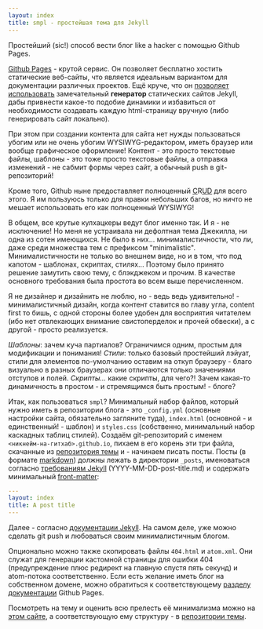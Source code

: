 ```yaml
---
layout: index
title: smpl - простейшая тема для Jekyll
---
```


Простейший (sic!) способ вести блог like a hacker с помощью Github Pages.

[Github     Pages][github-pages]    -     крутой    сервис.     Он    позволяет
бесплатно    хостить   статические    веб-сайты,    что   является    идеальным
вариантом   для   документации   различных   проектов.  Ещё   круче,   что   он
[позволяет использовать][github-pages-jekyll-usage] замечательный **генератор**
статических  сайтов   Jekyll,  дабы  привнести  какое-то   подобие  динамики  и
избавиться  от  необходимости  создавать  каждую  html-страницу  вручную  (либо
генерировать сайт локально).

При этом  при создании  контента для  сайта нет  нужды пользоваться  убогим или
не  очень  убогим  WYSIWYG-редактором,  иметь браузер  или  вообще  графическое
оформление! Контент  - это просто  текстовые файлы,  шаблоны - это  тоже просто
текстовые файлы, а  отправка изменений - не сабмит формы  через сайт, а обычный
push в git-репозиторий!

Кроме того,  Github ныне  предоставляет полноценный [C][]R[U][][D][]  для всего
этого. Я  им пользуюсь только  для правки небольших  багов, но ничто  не мешает
использовать его как полноценный WYSIWYG!

В общем, все крутые  кулхацкеры ведут блог именно так. И я  - не исключение! Но
меня не устраивала  ни дефолтная тема Джекилла, ни одна  из сотен имеющихся. Не
было в них...  минималистичности, что ли, даже среди множества  тем с префиксом
"minimalistic". Минималистичности  не только во внешнем  виде, но и в  том, что
под  капотом  - шаблонах,  скриптах,  стилях...  Поэтому было  принято  решение
замутить свою тему, с блэкджеком и прочим. В качестве основного требования была
простота во всем выше перечисленном.

Я  не  дизайнер   и  дизайнить  не  люблю,  но  -   ведь  ведь  удивительно!  -
минималистичный дизайн,  когда контент  ставится во  главу угла,  content first
то  бишь, с  одной  стороны  более удобен  для  восприятия  читателем (ибо  нет
отвлекающих  внимание свистоперделок  и прочей  обвески), а  с другой  - просто
реализуется.

*Шаблоны*: зачем куча  партиалов? Ограничимся одним, простым  для модификации и
понимания!  *Стили*:  только базовый  простейший  лэйуат,  стили для  элементов
по-умолчанию оставим на откуп браузеру - благо визуально в разных браузерах они
отличаются только значениями отступов и  полей. *Скрипты...* какие скрипты, для
чего?! Зачем  какая-то динамичность в простом  - и стремящимся быть  простым! -
блоге?

Итак,  как  пользоваться  `smpl`?   Минимальный  набор  файлов,  который  нужно
иметь  в  репозитории блога  -  это  `_config.yml` (основные  настройки  сайта,
обязательно  загляните  туда),  `index.html`  (основной  -  и  единственный!  -
шаблон) и `styles.css` (собственно, минимальный набор каскадных таблиц стилей).
Создаём  git-репозиторий  с  именем `<никнейм-на-гитхаб>.github.io`,  пихаем  в
его  корень эти  три файла,  скачанные  из [репозитория  темы][theme-repo] и  -
начинаем писать  посты. Посты (в  формате [markdown][github-flavored-markdown])
должны  лежать   в  директории  `_posts`,  именоваться   согласно  [требованиям
Jekyll][jekyll-post-requirements]   (YYYY-MM-DD-post-title.md)    и   содержать
минимальный [front-matter][jekyll-front-matter]:

```yaml
---
layout: index
title: A post title
---
```

Далее - согласно  [документации Jekyll][jekyll-docs]. На самом  деле, уже можно
сделать git push и любоваться своим минималистичным блогом.

Опционально можно также  скопировать файлы `404.html` и  `atom.xml`. Они служат
для генерации кастомной  страницы для ошибки 404  (предупреждение плюс редирект
на главную спустя пять секунд)  и atom-потока соответственно. Если есть желание
иметь блог на собственном домене,  можно обратиться к соответствующему [разделу
документации][github-pages-custom-domain] Github Pages.

Посмотреть  на   тему  и   оценить  всю  прелесть   её  минимализма   можно  на
[этом  сайте][demo],   а  соответствующую   ему  структуру  -   в  [репозитории
темы][theme-repo].



[github-pages]: https://pages.github.com/
[github-pages-jekyll-usage]: https://help.github.com/articles/using-jekyll-with-pages
[github-flavored-markdown]: https://help.github.com/articles/github-flavored-markdown
[github-pages-custom-domain]: https://help.github.com/articles/setting-up-a-custom-domain-with-github-pages
[C]: https://github.com/blog/1327-creating-files-on-github
[U]: https://github.com/blog/143-inline-file-editing
[D]: https://github.com/blog/1545-deleting-files-on-github

[jekyll-post-requirements]: http://jekyllrb.com/docs/posts/
[jekyll-front-matter]: http://jekyllrb.com/docs/frontmatter/
[jekyll-docs]: http://jekyllrb.com/docs/home/

[demo]: http://neoascetic.me
[theme-repo]: https://github.com/neoascetic/neoascetic.github.io

